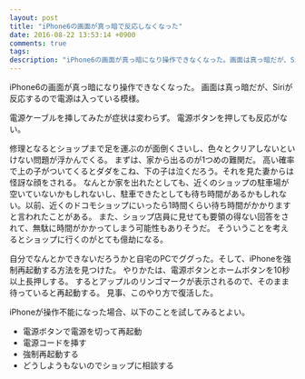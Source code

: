 ```yaml
---
layout: post
title: "iPhone6の画面が真っ暗で反応しなくなった"
date: 2016-08-22 13:53:14 +0900
comments: true
tags: 
description: "iPhone6の画面が真っ暗になり操作できなくなった。画面は真っ暗だが、Siriが反応するので電源は入っている模様。電源ケーブルを挿してみたが症状は変わらず。電源ボタンを押しても反応がない。自分でなんとかできないだろうかと自宅のPCでググり、iPhoneを強制再起動する方法を見つけた。"
---
```


iPhone6の画面が真っ暗になり操作できなくなった。
画面は真っ暗だが、Siriが反応するので電源は入っている模様。

電源ケーブルを挿してみたが症状は変わらず。
電源ボタンを押しても反応がない。

修理となるとショップまで足を運ぶのが面倒くさいし、色々とクリアしないといけない問題が浮かんでくる。
まずは、家から出るのが1つめの難関だ。
高い確率で上の子がついてくるとダダをこね、下の子は泣くだろう。それを見た妻からは怪訝な顔をされる。
なんとか家を出れたとしても、近くのショップの駐車場が空いていないかもしれないし、駐車できたとしても待ち時間があるかもしれない。以前、近くのドコモショップにいったら1時間くらい待ち時間がかかりますと言われたことがある。
また、ショップ店員に見せても要領の得ない回答をされて、無駄に時間がかかってしまう可能性もありそうだ。
そういうことを考えるとショップに行くのがとても億劫になる。

自分でなんとかできないだろうかと自宅のPCでググった。そして、iPhoneを強制再起動する方法を見つけた。
やりかたは、電源ボタンとホームボタンを10秒以上長押しする。
するとアップルのリンゴマークが表示されるので、そのまま待っていると再起動する。
見事、このやり方で復活した。

iPhoneが操作不能になった場合、以下のことを試してみるとよい。

- 電源ボタンで電源を切って再起動
- 電源コードを挿す
- 強制再起動する
- どうしようもないのでショップに相談する

